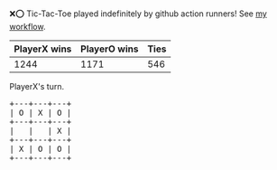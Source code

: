 :x::o: Tic-Tac-Toe played indefinitely by github action runners! See [my workflow](.github/workflows/play.yaml).

|PlayerX wins|PlayerO wins|Ties|
|-|-|-|
|1244|1171|546|

PlayerX's turn.

<pre>
+---+---+---+
| O | X | O |
+---+---+---+
|   |   | X |
+---+---+---+
| X | O | O |
+---+---+---+
</pre>